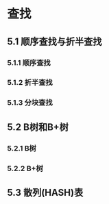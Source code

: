 # 查找

## 5.1 顺序查找与折半查找
### 5.1.1 顺序查找

### 5.1.2 折半查找

### 5.1.3 分块查找

## 5.2 B树和B+树
### 5.2.1 B树

### 5.2.2 B+树

## 5.3 散列(HASH)表
